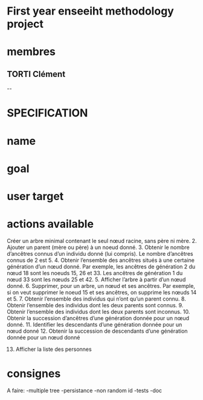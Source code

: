 # 
# First year enseeiht methodology project
# 

# membres
TORTI Clément
--
--

# SPECIFICATION
# name
# goal
# user target
# actions available
Créer un arbre minimal contenant le seul nœud racine, sans père ni mère.
2. Ajouter un parent (mère ou père) à un noeud donné.
3. Obtenir le nombre d’ancêtres connus d’un individu donné (lui compris). Le nombre
d’ancêtres connus de 2 est 5.
4. Obtenir l’ensemble des ancêtres situés à une certaine génération d’un nœud donné.
Par exemple, les ancêtres de génération 2 du nœud 18 sont les noeuds 15, 26 et 33.
Les ancêtres de génération 1 du nœud 33 sont les nœuds 25 et 42.
5. Afficher l’arbre à partir d’un nœud donné.
6. Supprimer, pour un arbre, un nœud et ses ancêtres. Par exemple, si on veut supprimer
le noeud 15 et ses ancêtres, on supprime les nœuds 14 et 5.
7. Obtenir l’ensemble des individus qui n’ont qu’un parent connu.
8. Obtenir l’ensemble des individus dont les deux parents sont connus.
9. Obtenir l’ensemble des individus dont les deux parents sont inconnus.
10. Obtenir la succession d’ancêtres d’une génération donnée pour un nœud donné.
11. Identifier les descendants d’une génération donnée pour un nœud donné
12. Obtenir la succession de descendants d’une génération donnée pour un nœud donné

13. Afficher la liste des personnes

# consignes

A faire:
-multiple tree
-persistance
-non random id
-tests
-doc
